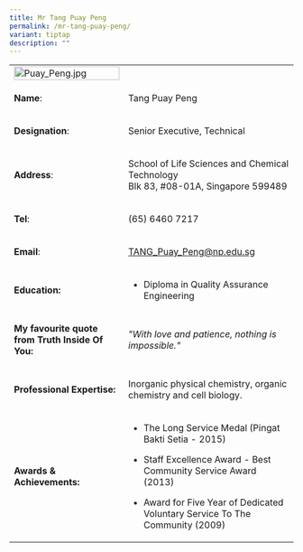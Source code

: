 ```yaml
---
title: Mr Tang Puay Peng
permalink: /mr-tang-puay-peng/
variant: tiptap
description: ""
---
```

<table>
<tbody>
<tr>
<td rowspan="1" colspan="1">
<div class="isomer-image-wrapper">
<img style="width: 100%" height="auto" width="100%" alt="Puay_Peng.jpg" src="https://graduation.np.edu.sg/staffdirectory/lsct/PublishingImages/Puay_Peng.jpg">
</div>
</td>
<td rowspan="1" colspan="1">
<p></p>
</td>
</tr>
<tr>
<td rowspan="1" colspan="1">
<p><strong>Name</strong>:&nbsp;&nbsp;&nbsp;&nbsp;&nbsp;&nbsp;&nbsp;&nbsp;&nbsp;&nbsp;&nbsp;&nbsp;&nbsp;&nbsp;&nbsp;&nbsp;&nbsp;&nbsp;&nbsp;&nbsp;&nbsp;&nbsp;&nbsp;&nbsp;&nbsp;</p>
</td>
<td rowspan="1" colspan="1">
<p>Tang Puay Peng</p>
</td>
</tr>
<tr>
<td rowspan="1" colspan="1">
<p>​<strong>Designation</strong>:</p>
</td>
<td rowspan="1" colspan="1">
<p>Senior Executive, Technical​​</p>
</td>
</tr>
<tr>
<td rowspan="1" colspan="1">
<p><strong>Address</strong>: ​</p>
</td>
<td rowspan="1" colspan="1">
<p>School of Life Sciences and Chemical Technology
<br>Blk 83, #08-01A, Singapore 599489​</p>
</td>
</tr>
<tr>
<td rowspan="1" colspan="1">
<p><strong>Tel</strong>: &nbsp;&nbsp;&nbsp; ​</p>
</td>
<td rowspan="1" colspan="1">
<p>(65) 6460 7217</p>
</td>
</tr>
<tr>
<td rowspan="1" colspan="1">
<p><strong>Email</strong>: ​</p>
</td>
<td rowspan="1" colspan="1">
<p><a href="mailto:TANG_Puay_Peng@np.edu.sg" rel="noopener noreferrer nofollow" target="_blank">TANG_Puay_Peng@np.edu.sg</a>
</p>
</td>
</tr>
<tr>
<td rowspan="1" colspan="1">
<p><strong>Education:</strong>
</p>
</td>
<td rowspan="1" colspan="1">
<ul data-tight="true" class="tight">
<li>
<p>Diploma in Quality Assurance Engineering</p>
</li>
</ul>
</td>
</tr>
<tr>
<td rowspan="1" colspan="1">
<p><strong>My favourite quote from Truth Inside Of You:</strong>
</p>
</td>
<td rowspan="1" colspan="1">
<p><em>"With love and patience, nothing is impossible."</em>
</p>
</td>
</tr>
<tr>
<td rowspan="1" colspan="1">
<p><strong>Professional Expertise:</strong>
</p>
</td>
<td rowspan="1" colspan="1">
<p>​Inorganic physical chemistry, organic chemistry and cell biology.</p>
</td>
</tr>
<tr>
<td rowspan="1" colspan="1">
<p><strong>Awards &amp; Achievements:</strong>
</p>
</td>
<td rowspan="1" colspan="1">
<ul data-tight="true" class="tight">
<li>
<p>​The Long Service Medal (Pingat Bakti Setia - 2015)</p>
</li>
<li>
<p>Staff Excellence Award -&nbsp;Best Community Service Award​ (2013)</p>
</li>
<li>
<p>Award for Five Year of Dedicated Voluntary Service To The Community&nbsp;(2009)</p>
</li>
</ul>
</td>
</tr>
</tbody>
</table>
<p></p>